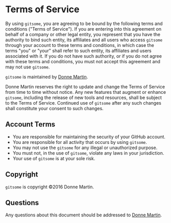# Terms of Service

By using `gitsome`, you are agreeing to be bound by the following terms and conditions ("Terms of Service"). If you are entering into this agreement on behalf of a company or other legal entity, you represent that you have the authority to bind such entity, its affiliates and all users who access `gitsome` through your account to these terms and conditions, in which case the terms "you" or "your" shall refer to such entity, its affiliates and users associated with it. If you do not have such authority, or if you do not agree with these terms and conditions, you must not accept this agreement and may not use `gitsome`.

`gitsome` is maintained by [Donne Martin](donne.martin@gmail.com).

Donne Martin reserves the right to update and change the Terms of Service from time to time without notice. Any new features that augment or enhance `gitsome`, including the release of new tools and resources, shall be subject to the Terms of Service. Continued use of `gitsome` after any such changes shall constitute your consent to such changes. 

## Account Terms

* You are responsible for maintaining the security of your GitHub account.
* You are responsible for all activity that occurs by using `gitsome`.
* You may not use the `gitsome` for any illegal or unauthorized purpose. 
* You must not, in the use of `gitsome`, violate any laws in your jurisdiction.
* Your use of `gitsome` is at your sole risk.

## Copyright

`gitsome` is copyright ©2016 Donne Martin.

## Questions

Any questions about this document should be addressed to [Donne Martin](donne.martin@gmail.com).
